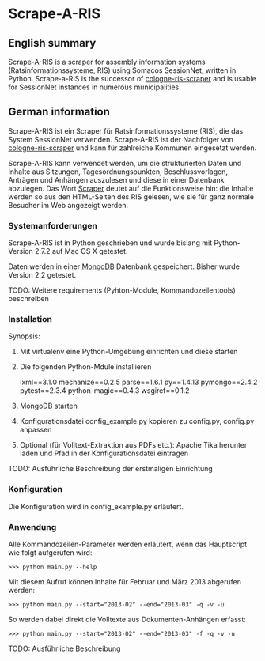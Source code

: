 # Scrape-A-RIS

## English summary

Scrape-A-RIS is a scraper for assembly information systems (Ratsinformationssysteme, RIS)
using Somacos SessionNet, written in Python. Scrape-a-RIS is the successor of 
[cologne-ris-scraper](https://github.com/marians/cologne-ris-scraper) and is usable
for SessionNet instances in numerous municipalities.


## German information

Scrape-A-RIS ist ein Scraper für Ratsinformationssysteme (RIS), die das System SessionNet 
verwenden. Scrape-A-RIS ist der Nachfolger von [cologne-ris-scraper](https://github.com/marians/cologne-ris-scraper)
und kann für zahlreiche Kommunen eingesetzt werden.

Scrape-A-RIS kann verwendet werden, um die strukturierten Daten und Inhalte aus Sitzungen, Tagesordnungspunkten,
Beschlussvorlagen, Anträgen und Anhängen auszulesen und diese in einer Datenbank abzulegen. Das Wort [Scraper](http://de.wikipedia.org/wiki/Screen_Scraping)
deutet auf die Funktionsweise hin: die Inhalte werden so aus den HTML-Seiten des RIS gelesen, wie sie für ganz
normale Besucher im Web angezeigt werden.

### Systemanforderungen

Scrape-A-RIS ist in Python geschrieben und wurde bislang mit Python-Version 2.7.2 auf Mac OS X getestet.

Daten werden in einer [MongoDB](http://www.mongodb.org/) Datenbank gespeichert. Bisher wurde Version 2.2 getestet.

TODO: Weitere requirements (Pyhton-Module, Kommandozeilentools) beschreiben

### Installation

Synopsis:

1. Mit virtualenv eine Python-Umgebung einrichten und diese starten
2. Die folgenden Python-Mdule installieren

    lxml==3.1.0
    mechanize==0.2.5
    parse==1.6.1
    py==1.4.13
    pymongo==2.4.2
    pytest==2.3.4
    python-magic==0.4.3
    wsgiref==0.1.2

3. MongoDB starten
4. Konfigurationsdatei config_example.py kopieren zu config.py, config.py anpassen
5. Optional (für Volltext-Extraktion aus PDFs etc.): Apache Tika herunter laden und Pfad in der Konfigurationsdatei eintragen

TODO: Ausführliche Beschreibung der erstmaligen Einrichtung

### Konfiguration

Die Konfiguration wird in config_example.py erläutert.

### Anwendung

Alle Kommandozeilen-Parameter werden erläutert, wenn das Hauptscript wie folgt aufgerufen wird:

    >>> python main.py --help

Mit diesem Aufruf können Inhalte für Februar und März 2013 abgerufen werden:

    >>> python main.py --start="2013-02" --end="2013-03" -q -v -u

So werden dabei direkt die Volltexte aus Dokumenten-Anhängen erfasst:

    >>> python main.py --start="2013-02" --end="2013-03" -f -q -v -u

TODO: Ausführliche Beschreibung
